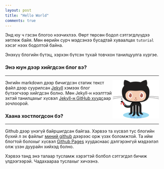 ```yaml
---
layout: post
title: "Hello World"
comments: true
---
```



Энд юу ч гэсэн блогоо нээчихлээ. Өөрт төрсөн бодол сэтгэгдлүүдээ хөтлөж байя. Мөн өөрийн сурч мэдсэнээ бусадтай хуваалцах `tutorial` хэсэг нээх бодолтой байна. 


Энэхүү блогийн бүтэц, хэрхэн бүтсэн тухай товчхон танилцуулга хүргэе.

### Энэ юун дээр хийгдсэн блог вэ?
------------
<img src="http://raw.githubusercontent.com/ganni/ganni.github.io/master/images/octojekyll.png" width="30%" align="right">Энгийн markdown дээр бичигдсэн статик текст файл дээр суурилсан [Jekyll][jekyll] хэмээх блог бүтээгчээр хийгдсэн болно. Мөн Jekyll-н нээлттэй эхтэй танилцахыг хүсвэл [Jekyll-н GitHub хуудс][jekyll-gh]аар зочлоорой.


### Хаана хостлогдсон бэ?
------------
Github дээр үнэгүй байршигдсан байгаа. Хэрвээ та хүсвэл тус блогийн бүхий л эх файлыг [миний github][ganni-gh] дээрээс орж үзэх боломжтой. Та ийм блогтой болохыг хүсвэл [Github Pages][gh-pages] хуудаснаас дэлгэрэнгүй мэдээлэл олж үзэн дуурайн хийхэд болно. 

Хэрвээ танд энэ талаар тусламж хэрэгтэй болбол сэтгэгдэл бичиж үлдээгээрэй. Чадахаараа туслахыг хичээнэ. 

[jekyll-gh]: https://github.com/jekyll/jekyll
[jekyll]:    http://jekyllrb.com
[ganni-gh]:    http://github.com/ganni/ganni.github.io
[gh-pages]:   https://pages.github.com
